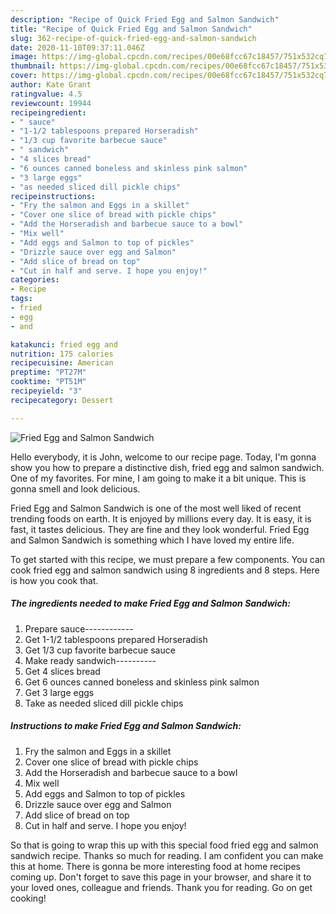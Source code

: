 ```yaml
---
description: "Recipe of Quick Fried Egg and Salmon Sandwich"
title: "Recipe of Quick Fried Egg and Salmon Sandwich"
slug: 362-recipe-of-quick-fried-egg-and-salmon-sandwich
date: 2020-11-10T09:37:11.046Z
image: https://img-global.cpcdn.com/recipes/00e68fcc67c18457/751x532cq70/fried-egg-and-salmon-sandwich-recipe-main-photo.jpg
thumbnail: https://img-global.cpcdn.com/recipes/00e68fcc67c18457/751x532cq70/fried-egg-and-salmon-sandwich-recipe-main-photo.jpg
cover: https://img-global.cpcdn.com/recipes/00e68fcc67c18457/751x532cq70/fried-egg-and-salmon-sandwich-recipe-main-photo.jpg
author: Kate Grant
ratingvalue: 4.5
reviewcount: 19944
recipeingredient:
- " sauce"
- "1-1/2 tablespoons prepared Horseradish"
- "1/3 cup favorite barbecue sauce"
- " sandwich"
- "4 slices bread"
- "6 ounces canned boneless and skinless pink salmon"
- "3 large eggs"
- "as needed sliced dill pickle chips"
recipeinstructions:
- "Fry the salmon and Eggs in a skillet"
- "Cover one slice of bread with pickle chips"
- "Add the Horseradish and barbecue sauce to a bowl"
- "Mix well"
- "Add eggs and Salmon to top of pickles"
- "Drizzle sauce over egg and Salmon"
- "Add slice of bread on top"
- "Cut in half and serve. I hope you enjoy!"
categories:
- Recipe
tags:
- fried
- egg
- and

katakunci: fried egg and 
nutrition: 175 calories
recipecuisine: American
preptime: "PT27M"
cooktime: "PT51M"
recipeyield: "3"
recipecategory: Dessert

---
```



![Fried Egg and Salmon Sandwich](https://img-global.cpcdn.com/recipes/00e68fcc67c18457/751x532cq70/fried-egg-and-salmon-sandwich-recipe-main-photo.jpg)

Hello everybody, it is John, welcome to our recipe page. Today, I'm gonna show you how to prepare a distinctive dish, fried egg and salmon sandwich. One of my favorites. For mine, I am going to make it a bit unique. This is gonna smell and look delicious.

Fried Egg and Salmon Sandwich is one of the most well liked of recent trending foods on earth. It is enjoyed by millions every day. It is easy, it is fast, it tastes delicious. They are fine and they look wonderful. Fried Egg and Salmon Sandwich is something which I have loved my entire life.




To get started with this recipe, we must prepare a few components. You can cook fried egg and salmon sandwich using 8 ingredients and 8 steps. Here is how you cook that.

<!--inarticleads1-->

##### The ingredients needed to make Fried Egg and Salmon Sandwich:

1. Prepare  sauce------------
1. Get 1-1/2 tablespoons prepared Horseradish
1. Get 1/3 cup favorite barbecue sauce
1. Make ready  sandwich----------
1. Get 4 slices bread
1. Get 6 ounces canned boneless and skinless pink salmon
1. Get 3 large eggs
1. Take as needed sliced dill pickle chips




<!--inarticleads2-->

##### Instructions to make Fried Egg and Salmon Sandwich:

1. Fry the salmon and Eggs in a skillet
1. Cover one slice of bread with pickle chips
1. Add the Horseradish and barbecue sauce to a bowl
1. Mix well
1. Add eggs and Salmon to top of pickles
1. Drizzle sauce over egg and Salmon
1. Add slice of bread on top
1. Cut in half and serve. I hope you enjoy!




So that is going to wrap this up with this special food fried egg and salmon sandwich recipe. Thanks so much for reading. I am confident you can make this at home. There is gonna be more interesting food at home recipes coming up. Don't forget to save this page in your browser, and share it to your loved ones, colleague and friends. Thank you for reading. Go on get cooking!
